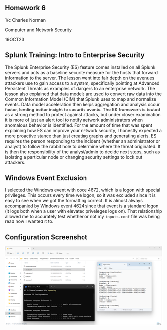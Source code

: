 ## Homework 6
1/c Charles Norman

Computer and Network Security

19OCT23

## Splunk Training: Intro to Enterprise Security
The Splunk Enterprise Security (ES) feature comes installed on all Splunk servers and acts as a baseline security measure for the hosts that forward information to the server. The lesson went into fair depth on the avenues attackers use to gain access to a system, specifically pointing at Advanced Persistent Threats as examples of dangers to an enterprise network. The lesson also explained that data models are used to convert raw data into the Common Information Model (CIM) that Splunk uses to map and normalize events. Data model acceleration then helps aggregation and analysis occur faster, lending better insight to security events. The ES framework is touted as a strong method to protect against attacks, but under closer examination it is more of just an alert tool to notify network administrators when anomalous behavior is identified. For the amount of time that was spent explaining how ES can improve your network security, I honestly expected a more proactive stance than just creating graphs and generating alerts. ES requires the person responding to the incident (whether an administrator or analyst) to follow the rabbit hole to determine where the threat originated. It is then the responsibility of the analyst/admin to decide next steps, such as isolating a particular node or changing security settings to lock out attackers. 

## Windows Event Exclusion
I selected the Windows event with code 4672, which is a logon with special privileges. This occurs every time we logon, so it was excluded since it is easy to see when we got the formatting correct. It is almost always accompanied by Windows event 4624 since that event is a standard logon (it logs both when a user with elevated priveleges logs on). That relationship allowed me to accurately test whether or not my `inputs.conf` file was being read how I wanted it to.

## Configuration Screenshot
![input.conf](https://github.com/ns5sonny/norman-CNS-Lab-23/blob/main/Homework%206/inputsconf.png)
